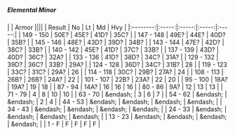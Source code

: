 ##### Elemental Minor

|      | Armor ||||
| Result | No | Lt | Md | Hvy |
|:--------:|:-----:|:-----:|:-----:|:-----:|
| 149 - 150 | 50E? | 45E? | 41D? | 35C? |
| 147 - 148 | 49E? | 44E? | 40D? | 35B? |
| 145 - 146 | 48E? | 43D? | 39D? | 34B? |
| 143 - 144 | 47E? | 42D? | 38C? | 33B? |
| 140 - 142 | 45E? | 41D? | 37C? | 33B? |
| 137 - 139 | 43D? | 40D? | 36C? | 32A? |
| 133 - 136 | 41D? | 38D? | 34C? | 31A? |
| 129 - 132 | 39D? | 36C? | 33B? | 29A? |
| 124 - 128 | 36D? | 34C? | 31B? | 28 |
| 119 - 123 | 33C? | 31C? | 29A? | 26 |
| 114 - 118 | 30C? | 29B? | 27A? | 24 |
| 108 - 113 | 26B? | 26B? | 24A? | 22 |
| 101 - 107 | 22B? | 23A? | 22 | 20 |
| 95 - 100 | 18A? | 19A? | 19 | 18 |
| 87 - 94 | 14A? | 16 | 16 | 16 |
| 80 - 86 | 9A? | 12 | 13 | 13 |
| 71 - 79 | 4 | 8 | 10 | 10 |
| 63 - 70 | &endash;  | 3 | 6 | 7 |
| 54 - 62 | &endash;  | &endash;  | 2 | 4 |
| 44 - 53 | &endash;  | &endash;  | &endash;  | &endash;  |
| 34 - 43 | &endash;  | &endash;  | &endash;  | &endash;  |
| 24 - 33 | &endash;  | &endash;  | &endash;  | &endash;  |
| 13 - 23 | &endash;  | &endash;  | &endash;  | &endash;  |
| 1 - F | F | F | F | F |
